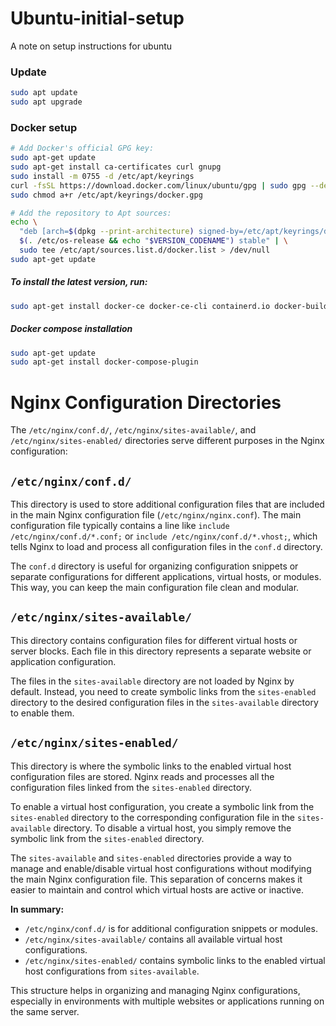 # Ubuntu-initial-setup
A note on setup instructions for ubuntu

### Update
```bash
sudo apt update
sudo apt upgrade
```

### Docker setup
```bash
# Add Docker's official GPG key:
sudo apt-get update
sudo apt-get install ca-certificates curl gnupg
sudo install -m 0755 -d /etc/apt/keyrings
curl -fsSL https://download.docker.com/linux/ubuntu/gpg | sudo gpg --dearmor -o /etc/apt/keyrings/docker.gpg
sudo chmod a+r /etc/apt/keyrings/docker.gpg

# Add the repository to Apt sources:
echo \
  "deb [arch=$(dpkg --print-architecture) signed-by=/etc/apt/keyrings/docker.gpg] https://download.docker.com/linux/ubuntu \
  $(. /etc/os-release && echo "$VERSION_CODENAME") stable" | \
  sudo tee /etc/apt/sources.list.d/docker.list > /dev/null
sudo apt-get update
```
##### To install the latest version, run:
```bash
sudo apt-get install docker-ce docker-ce-cli containerd.io docker-buildx-plugin docker-compose-plugin
```

##### Docker compose installation
```bash
sudo apt-get update
sudo apt-get install docker-compose-plugin
```


# Nginx Configuration Directories

The `/etc/nginx/conf.d/`, `/etc/nginx/sites-available/`, and `/etc/nginx/sites-enabled/` directories serve different purposes in the Nginx configuration:

## `/etc/nginx/conf.d/`
This directory is used to store additional configuration files that are included in the main Nginx configuration file (`/etc/nginx/nginx.conf`). The main configuration file typically contains a line like `include /etc/nginx/conf.d/*.conf;` or `include /etc/nginx/conf.d/*.vhost;`, which tells Nginx to load and process all configuration files in the `conf.d` directory.

The `conf.d` directory is useful for organizing configuration snippets or separate configurations for different applications, virtual hosts, or modules. This way, you can keep the main configuration file clean and modular.

## `/etc/nginx/sites-available/`
This directory contains configuration files for different virtual hosts or server blocks. Each file in this directory represents a separate website or application configuration.

The files in the `sites-available` directory are not loaded by Nginx by default. Instead, you need to create symbolic links from the `sites-enabled` directory to the desired configuration files in the `sites-available` directory to enable them.

## `/etc/nginx/sites-enabled/`
This directory is where the symbolic links to the enabled virtual host configuration files are stored. Nginx reads and processes all the configuration files linked from the `sites-enabled` directory.

To enable a virtual host configuration, you create a symbolic link from the `sites-enabled` directory to the corresponding configuration file in the `sites-available` directory. To disable a virtual host, you simply remove the symbolic link from the `sites-enabled` directory.

The `sites-available` and `sites-enabled` directories provide a way to manage and enable/disable virtual host configurations without modifying the main Nginx configuration file. This separation of concerns makes it easier to maintain and control which virtual hosts are active or inactive.

**In summary:**
- `/etc/nginx/conf.d/` is for additional configuration snippets or modules.
- `/etc/nginx/sites-available/` contains all available virtual host configurations.
- `/etc/nginx/sites-enabled/` contains symbolic links to the enabled virtual host configurations from `sites-available`.

This structure helps in organizing and managing Nginx configurations, especially in environments with multiple websites or applications running on the same server.
